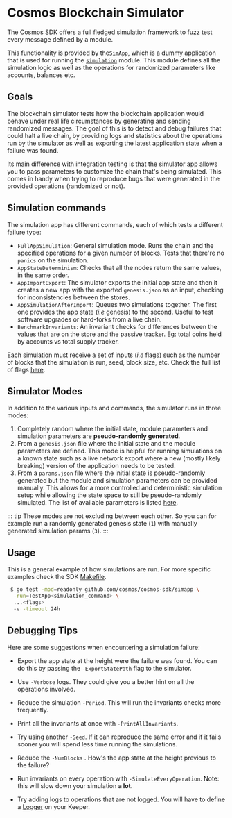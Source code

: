 # Cosmos Blockchain Simulator

The Cosmos SDK offers a full fledged simulation framework to fuzz test every message defined by a module.

This functionality is provided by the[`SimApp`](https://github.com/cosmos/cosmos-sdk/blob/master/simapp/app.go),
which is a dummy application that is used for running the [`simulation`](https://github.com/cosmos/cosmos-sdk/tree/master/x/simulation) module.
This module defines all the simulation logic as well as the operations for randomized parameters like accounts, balances etc.

## Goals

The blockchain simulator tests how the blockchain application would behave under real life circumstances by generating and sending randomized messages.
The goal of this is to detect and debug failures that could halt a live chain, by providing logs and statistics about the operations run by the simulator as well as exporting the latest application state when a failure was found.

Its main difference with integration testing is that the simulator app allows you to pass parameters to customize the chain that's being simulated.
This comes in handy when trying to reproduce bugs that were generated in the provided operations (randomized or not).

## Simulation commands

The simulation app has different commands, each of which tests a different failure type:

- `FullAppSimulation`: General simulation mode. Runs the chain and the specified operations for a given number of blocks. Tests that there're no `panics` on the simulation.
- `AppStateDeterminism`: Checks that all the nodes return the same values, in the same order.
- `AppImportExport`: The simulator exports the initial app state and then it creates a new app with the exported `genesis.json` as an input, checking for inconsistencies between the stores.
- `AppSimulationAfterImport`: Queues two simulations together. The first one provides the app state (_i.e_ genesis) to the second. Useful to test software upgrades or hard-forks from a live chain.
- `BenchmarkInvariants`: An invariant checks for differences between the values that are on the store and the passive tracker. Eg: total coins held by accounts vs total supply tracker.

Each simulation must receive a set of inputs (_i.e_ flags) such as the number of blocks that the simulation is run, seed, block size, etc.
Check the full list of flags [here](https://github.com/cosmos/cosmos-sdk/blob/adf6ddd4a807c8363e33083a3281f6a5e112ab89/simapp/sim_test.go#L34-L50).

## Simulator Modes

In addition to the various inputs and commands, the simulator runs in three modes:

1. Completely random where the initial state, module parameters and simulation parameters are **pseudo-randomly generated**.
2. From a `genesis.json` file where the initial state and the module parameters are defined.
This mode is helpful for running simulations on a known state such as a live network export where a new (mostly likely breaking) version of the application needs to be tested.
3. From a `params.json` file where the initial state is pseudo-randomly generated but the module and simulation parameters can be provided manually.
This allows for a more controlled and deterministic simulation setup while allowing the state space to still be pseudo-randomly simulated. The list of available parameters is listed [here](https://github.com/cosmos/cosmos-sdk/blob/adf6ddd4a807c8363e33083a3281f6a5e112ab89/x/simulation/params.go#L170-L178).

::: tip
These modes are not excluding between each other. So you can for example run a randomly generated genesis state (`1`) with manually generated simulation params (`3`).
:::

## Usage

This is a general example of how simulations are run. For more specific examples check the SDK [Makefile](https://github.com/cosmos/cosmos-sdk/blob/adf6ddd4a807c8363e33083a3281f6a5e112ab89/Makefile#L88-L123).

```bash
 $ go test -mod=readonly github.com/cosmos/cosmos-sdk/simapp \
  -run=TestApp<simulation_command> \
  ...<flags>
  -v -timeout 24h
```

## Debugging Tips

<!-- TODO: add output image -->

Here are some suggestions when encountering a simulation failure:

- Export the app state at the height were the failure was found. You can do this by passing the `-ExportStatePath` flag to the simulator.
- Use `-Verbose` logs. They could give you a better hint on all the operations involved.

- Reduce the simulation `-Period`. This will run the invariants checks more frequently.
- Print all the invariants at once with `-PrintAllInvariants`.
- Try using another `-Seed`. If it can reproduce the same error and if it fails sooner you will spend less time running the simulations.
- Reduce the `-NumBlocks` . How's the app state at the height previous to the failure?
- Run invariants on every operation with `-SimulateEveryOperation`. Note: this will slow down your simulation **a lot**.
- Try adding logs to operations that are not logged. You will have to define a [Logger](https://github.com/cosmos/cosmos-sdk/blob/adf6ddd4a807c8363e33083a3281f6a5e112ab89/x/staking/keeper/keeper.go#L65:17) on your Keeper.

<!-- ## Use simulation in your SDK-based application -->
<!-- TODO: link to the simulation section on the tutorial for how to add your own simulation messages -->
